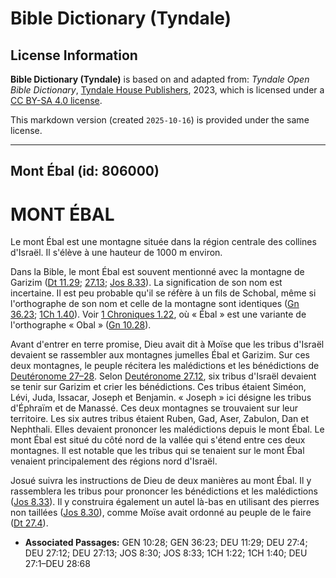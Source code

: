 # Bible Dictionary (Tyndale)

## License Information

**Bible Dictionary (Tyndale)** is based on and adapted from: _Tyndale Open Bible Dictionary_, [Tyndale House Publishers](https://tyndaleopenresources.com/), 2023, which is licensed under a [CC BY-SA 4.0 license](https://creativecommons.org/licenses/by-sa/4.0/legalcode.en).

This markdown version (created `2025-10-16`) is provided under the same license.



--------------------------------

## Mont Ébal (id: 806000)

MONT ÉBAL
=========

Le mont Ébal est une montagne située dans la région centrale des collines d'Israël. Il s'élève à une hauteur de 1000 m environ.

Dans la Bible, le mont Ébal est souvent mentionné avec la montagne de Garizim ([Dt 11\.29](https://ref.ly/Deut11:29); [27\.13](https://ref.ly/Deut27:13); [Jos 8\.33](https://ref.ly/Josh8:33)). La signification de son nom est incertaine. Il est peu probable qu'il se réfère à un fils de Schobal, même si l'orthographe de son nom et celle de la montagne sont identiques ([Gn 36\.23](https://ref.ly/Gen36:23); [1Ch 1\.40](https://ref.ly/1Chr1:40)). Voir [1 Chroniques 1\.22](https://ref.ly/1Chr1:22), où « Ébal » est une variante de l'orthographe « Obal » ([Gn 10\.28](https://ref.ly/Gen10:28)).

Avant d'entrer en terre promise, Dieu avait dit à Moïse que les tribus d'Israël devaient se rassembler aux montagnes jumelles Ébal et Garizim. Sur ces deux montagnes, le peuple récitera les malédictions et les bénédictions de [Deutéronome 27–28](https://ref.ly/Deut27:1-Deut28:68). Selon [Deutéronome 27\.12](https://ref.ly/Deut27:12), six tribus d'Israël devaient se tenir sur Garizim et crier les bénédictions. Ces tribus étaient Siméon, Lévi, Juda, Issacar, Joseph et Benjamin. « Joseph » ici désigne les tribus d'Éphraïm et de Manassé. Ces deux montagnes se trouvaient sur leur territoire. Les six autres tribus étaient Ruben, Gad, Aser, Zabulon, Dan et Nephthali. Elles devaient prononcer les malédictions depuis le mont Ébal. Le mont Ébal est situé du côté nord de la vallée qui s'étend entre ces deux montagnes. Il est notable que les tribus qui se tenaient sur le mont Ébal venaient principalement des régions nord d'Israël.

Josué suivra les instructions de Dieu de deux manières au mont Ébal. Il y rassemblera les tribus pour prononcer les bénédictions et les malédictions ([Jos 8\.33](https://ref.ly/Josh8:33)). Il y construira également un autel là\-bas en utilisant des pierres non taillées ([Jos 8\.30](https://ref.ly/Josh8:30)), comme Moïse avait ordonné au peuple de le faire ([Dt 27\.4](https://ref.ly/Deut27:4)).

* **Associated Passages:** GEN 10:28; GEN 36:23; DEU 11:29; DEU 27:4; DEU 27:12; DEU 27:13; JOS 8:30; JOS 8:33; 1CH 1:22; 1CH 1:40; DEU 27:1–DEU 28:68

